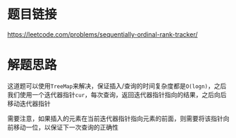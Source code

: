 # 题目链接
https://leetcode.com/problems/sequentially-ordinal-rank-tracker/

# 解题思路
这道题可以使用`TreeMap`来解决，保证插入/查询的时间复杂度都是`O(logn)`，之后我们使用一个迭代器指针`cur`，每次查询，返回迭代器指针指向的结果，之后向后移动迭代器指针

需要注意，如果插入的元素在当前迭代器指针指向元素的前面，则需要将该指针向前移动一位，以保证下一次查询的正确性